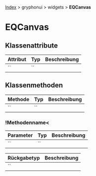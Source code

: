 [Index](../../../index.md) > gryphonui > widgets > **EQCanvas**

# EQCanvas

## Klassenattribute

| Attribut | Typ | Beschreibung |
| ------ | ------ | ------ |
| `` | `` | | 

## Klassenmethoden

| Methode | Typ | Beschreibung |
| ------ | ------ | ------ |
| `` | `` | | 

### !Methodenname<

| Parameter | Typ | Beschreibung |
| ------ | ------ | ------ |
| `` | `` | | 

| Rückgabetyp | Beschreibung |
| ------ | ------ |
| `` | | 